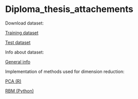 # Diploma_thesis_attachements

Download dataset: 

[Training dataset](https://drive.google.com/file/d/13z_NVZi1K0zB2lEfZ3k_XF6-mrAfHgKq/view?usp=sharing) 

[Test dataset](https://drive.google.com/file/d/1jBe0oEkbTj7FLwQYr9NEIDFhkO5SnnG8/view?usp=sharing)

Info about dataset:

[General info](https://contest.emslibs.com/page/data)

Implementation of methods used for dimension reduction:

[PCA (R)](https://contest.emslibs.com/page/data)

[RBM (Python)](https://contest.emslibs.com/page/data)
